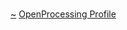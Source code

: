 ### 
[~](https://downloader.disk.yandex.ru/preview/e817d0310fdc3c22ac479e702025159cd6dda4b4794cf7393900b0556b0a0323/636810bd/s3qLNl5FsEz_dos1HAcFbeTyLei1IFa2E6lF10W6tE_f0rXFDBDheIxBATtjtMkPmsVZoaIgfilwq2LjCXOhAw%3D%3D?uid=0&filename=2022-11-06_18-50-35.jpg&disposition=inline&hash=&limit=0&content_type=image%2Fjpeg&owner_uid=0&tknv=v2&size=2048x2048)
[OpenProcessing Profile](https://openprocessing.org/user/282148/?o=9&view=sketches)
